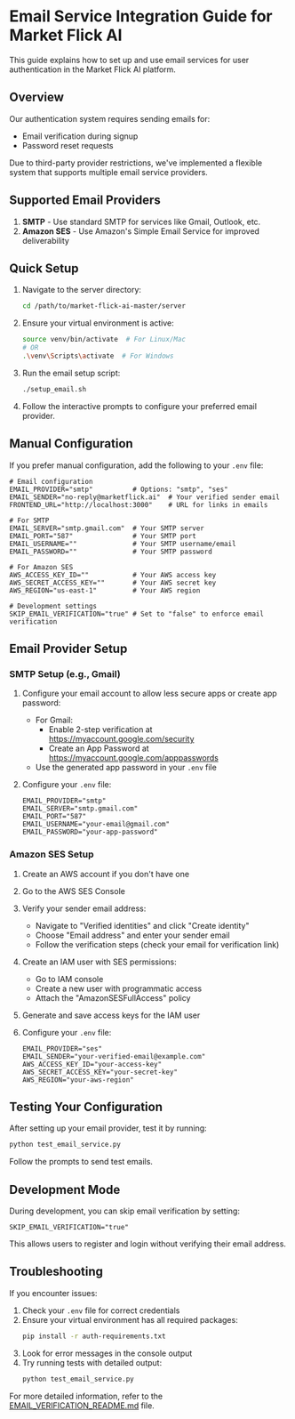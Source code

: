 # Email Service Integration Guide for Market Flick AI

This guide explains how to set up and use email services for user authentication in the Market Flick AI platform.

## Overview

Our authentication system requires sending emails for:
- Email verification during signup
- Password reset requests

Due to third-party provider restrictions, we've implemented a flexible system that supports multiple email service providers.

## Supported Email Providers

1. **SMTP** - Use standard SMTP for services like Gmail, Outlook, etc.
2. **Amazon SES** - Use Amazon's Simple Email Service for improved deliverability

## Quick Setup

1. Navigate to the server directory:
   ```bash
   cd /path/to/market-flick-ai-master/server
   ```

2. Ensure your virtual environment is active:
   ```bash
   source venv/bin/activate  # For Linux/Mac
   # OR
   .\venv\Scripts\activate  # For Windows
   ```

3. Run the email setup script:
   ```bash
   ./setup_email.sh
   ```

4. Follow the interactive prompts to configure your preferred email provider.

## Manual Configuration

If you prefer manual configuration, add the following to your `.env` file:

```
# Email configuration
EMAIL_PROVIDER="smtp"          # Options: "smtp", "ses" 
EMAIL_SENDER="no-reply@marketflick.ai"  # Your verified sender email
FRONTEND_URL="http://localhost:3000"    # URL for links in emails

# For SMTP
EMAIL_SERVER="smtp.gmail.com"  # Your SMTP server
EMAIL_PORT="587"               # Your SMTP port
EMAIL_USERNAME=""              # Your SMTP username/email
EMAIL_PASSWORD=""              # Your SMTP password

# For Amazon SES
AWS_ACCESS_KEY_ID=""           # Your AWS access key
AWS_SECRET_ACCESS_KEY=""       # Your AWS secret key
AWS_REGION="us-east-1"         # Your AWS region

# Development settings
SKIP_EMAIL_VERIFICATION="true" # Set to "false" to enforce email verification
```

## Email Provider Setup

### SMTP Setup (e.g., Gmail)

1. Configure your email account to allow less secure apps or create app password:
   - For Gmail:
     - Enable 2-step verification at https://myaccount.google.com/security
     - Create an App Password at https://myaccount.google.com/apppasswords
   - Use the generated app password in your `.env` file

2. Configure your `.env` file:
   ```
   EMAIL_PROVIDER="smtp"
   EMAIL_SERVER="smtp.gmail.com"
   EMAIL_PORT="587"
   EMAIL_USERNAME="your-email@gmail.com"
   EMAIL_PASSWORD="your-app-password"
   ```

### Amazon SES Setup

1. Create an AWS account if you don't have one
2. Go to the AWS SES Console
3. Verify your sender email address:
   - Navigate to "Verified identities" and click "Create identity"
   - Choose "Email address" and enter your sender email
   - Follow the verification steps (check your email for verification link)

4. Create an IAM user with SES permissions:
   - Go to IAM console
   - Create a new user with programmatic access
   - Attach the "AmazonSESFullAccess" policy

5. Generate and save access keys for the IAM user

6. Configure your `.env` file:
   ```
   EMAIL_PROVIDER="ses"
   EMAIL_SENDER="your-verified-email@example.com"
   AWS_ACCESS_KEY_ID="your-access-key"
   AWS_SECRET_ACCESS_KEY="your-secret-key"
   AWS_REGION="your-aws-region"
   ```

## Testing Your Configuration

After setting up your email provider, test it by running:

```bash
python test_email_service.py
```

Follow the prompts to send test emails.

## Development Mode

During development, you can skip email verification by setting:

```
SKIP_EMAIL_VERIFICATION="true"
```

This allows users to register and login without verifying their email address.

## Troubleshooting

If you encounter issues:

1. Check your `.env` file for correct credentials
2. Ensure your virtual environment has all required packages:
   ```bash
   pip install -r auth-requirements.txt
   ```
3. Look for error messages in the console output
4. Try running tests with detailed output:
   ```bash
   python test_email_service.py
   ```

For more detailed information, refer to the [EMAIL_VERIFICATION_README.md](server/EMAIL_VERIFICATION_README.md) file.
